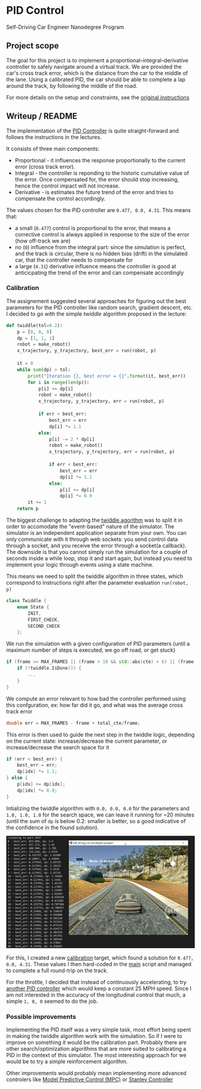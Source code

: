 # **PID Control**
Self-Driving Car Engineer Nanodegree Program
   
## Project scope
The goal for this project is to implement a proportional–integral–derivative controller to safely navigate around a virtual track. We are provided the car's cross track error, which is the distance from the car to the middle of the lane. Using a calibrated PID, the car should be able to complete a lap around the track, by following the middle of the road.

For more details on the setup and constraints, see the [original instructions](instructions.md)


## Writeup / README
The implementation of the [PID Controller](src/PID.cpp) is quite straight-forward and follows the instructions in the lectures.

It consists of three main components:
* Proportional - it influences the response proportionally to the current error (cross track error).
* Integral - the controller is reponding to the historic cumulative value of the error. Once compensated for, the error should stop increasing, hence the control impact will not increase.
* Derivative - is estimates the future trend of the error and tries to compensate the control accordingly.

The values chosen for the PID controller are `0.477, 0.0, 4.31`. This means that:
* a small (`0.477`) control is proportional to the error, that means a corrective control is always applied in response to the size of the error (how off-track we are)
* no (`0`) influence from the integral part: since the simulation is perfect, and the track is circular, there is no hidden bias (drift) in the simulated car, that the controller needs to compensate for
* a large (`4.31`) derivative influence means the controller is good at anticicpating the trend of the error and can compensate accordingly


### Calibration
The assignement suggested several approaches for figuring out the best parameters for the PID controller like random search, gradient descent, etc. I decided to go with the simple *twiddle* algorithm proposed in the lecture:

```python
def twiddle(tol=0.2): 
    p = [0, 0, 0]
    dp = [1, 1, 1]
    robot = make_robot()
    x_trajectory, y_trajectory, best_err = run(robot, p)

    it = 0
    while sum(dp) > tol:
        print("Iteration {}, best error = {}".format(it, best_err))
        for i in range(len(p)):
            p[i] += dp[i]
            robot = make_robot()
            x_trajectory, y_trajectory, err = run(robot, p)

            if err < best_err:
                best_err = err
                dp[i] *= 1.1
            else:
                p[i] -= 2 * dp[i]
                robot = make_robot()
                x_trajectory, y_trajectory, err = run(robot, p)

                if err < best_err:
                    best_err = err
                    dp[i] *= 1.1
                else:
                    p[i] += dp[i]
                    dp[i] *= 0.9
        it += 1
    return p
```

The biggest challenge to adapting the [twiddle agorithm](src/twiddle.cpp) was to split it in order to accomodate the "event-based" nature of the simulator. The simulator is an independent application separate from your own. You can only communicate with it through web sockets: you send control data through a socket, and you receive the error through a socket(a callback). The downside is that you cannot simply run the simulation for a couple of seconds inside a while loop, stop it and start again, but instead you need to implement your logic through events using a state machine.

This means we need to split the twiddle algorithm in three states, which correspond to instructions right after the parameter evaluation `run(robot, p)`
```C++
class Twiddle {
    enum State {
        INIT,
		FIRST_CHECK,
		SECOND_CHECK
	};
```
We run the simulation with a given configuration of PID parameters (until a maximum number of steps is executed, we go off road, or get stuck)
```C++
if (frame >= MAX_FRAMES || (frame > 10 && std::abs(cte) > 6) || (frame > 100 && speed < 1)) {
    if (!twiddle.IsDone()) {
        ...
    }
}
```
We compute an error relevant to how bad the controller performed using this confguration, ex: how far did it go, and what was the average cross track error
```C++
double err = MAX_FRAMES - frame + total_cte/frame;
```
This error is then used to guide the next step in the twiddle logic, depending on the current state: increase/decrease the current parameter, or increase/decrease the search space for it
```C++
if (err < best_err) {
    best_err = err;
    dp[idx] *= 1.1;
} else {
    p[idx] += dp[idx];
    dp[idx] *= 0.9;
}
```
Intializing the twiddle algorithm with `0.0, 0.0, 0.0` for the parameters and `1.0, 1.0, 1.0` for the search space, we can leave it running for ~20 minutes (until the sum of `dp` is below 0.2: smaller is better, so a good indicative of the confidence in the found solution).

![calibration](img/calibration.png)

For this, I created a new [calibration](src/calibrate.cpp) target, which found a solution for `0.477, 0.0, 4.31`. These values I then hard-coded in the [main](src/calibrate.cpp#L40) script and managed to complete a full round-trip on the track.

For the throttle, I decided that instead of continuously accelerating, to try [another PID controller](src/main.cpp#L43) which would keep a constant 25 MPH speed. Since I am not interested in the accuracy of the longitudinal control that much, a simple `1, 0, 0` seemed to do the job.

### Possible improvements
Implementing the PID itself was a very simple task, most effort being spent in making the twiddle algorithm work with the simulation. So if I were to improve on something it would be the calibration part. Probably there are other search/optimization algorithms that are more suited to calibrating a PID in the context of this simulator. The most interesting approach for we would be to try a simple reinforcement algorithm.

Other improvements would probably mean implementing more advanced controlers like [Model Predictive Control (MPC)](https://en.wikipedia.org/wiki/Model_predictive_control) or [Stanley Controller](https://www.mathworks.com/help/driving/ref/lateralcontrollerstanley.html)
